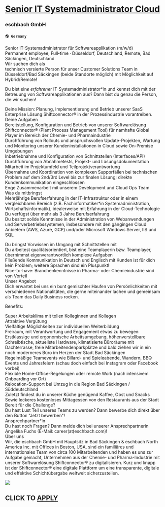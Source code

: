 # [Senior IT Systemadministrator Cloud](https://www.remotewlb.com/apply/senior-it-systemadministrator-cloud-49425)  
### eschbach GmbH  
#### `🌎 Germany`  

Senior IT-Systemadministrator für Softwareapplikation (m/w/d)  
Permanent employee, Full-time · Düsseldorf, Deutschland, Remote, Bad Säckingen, Deutschland  
Wir suchen dich als  
technisch versierte Person für unser Customer Solutions Team in Düsseldorf/Bad Säckingen (beide Standorte möglich) mit Möglichkeit auf Hybrid/Remote!  
  
Du bist ein*e erfahrene*r IT-Systemadministrator*in und kennst dich mit der Betreuung von Softwareapplikationen aus? Dann bist du genau die Person, die wir suchen!  
  
Deine Mission: Planung, Implementierung und Betrieb unserer SaaS Enterprise Lösung Shiftconnector® in der Prozessindustrie vorantreiben.  
Deine Aufgaben  
Bereitstellung, Konfiguration und Betrieb von unserer Softwarelösung Shiftconnector® (Plant Process Management Tool) für namhafte Global Player im Bereich der Chemie- und Pharmaindustrie  
Durchführung von Rollouts und anspruchsvollen Update-Projekten, Wartung und Monitoring unserer Kundeninstallationen in Cloud sowie On-Premise Umgebungen  
Inbetriebnahme und Konfiguration von Schnittstellen (Interfaces/API)  
Durchführung von Abnahmetests, Projekt- und Lösungsdokumentation  
Mitarbeit im Projektumfeld und Teilprojektverantwortung  
Übernahme und Koordination von komplexen Supporfällen bei technischen Problem auf dem 2nd/3rd Level bis zur finalen Lösung; direkte Kundenkommunikation eingeschlossen  
Enge Zusammenarbeit mit unserem Development und Cloud Ops Team  
Was du mitbringst  
Mehrjährige Berufserfahrung in der IT-Infrastruktur oder in einem vergleichbaren Bereich (z.B. Fachinformatiker*in Systemadministration, Wirtschaftsinformatik), idealerweise mit Erfahrung in der Cloud-Technologie  
Du verfügst über mehr als 3 Jahre Berufserfahrung  
Du besitzt solide Kenntnisse in der Administration von Webanwendungen und Serverbetriebssystemen, insbesondere mit den gängingen Cloud Anbietern (AWS, Azure, GCP) und/oder Microsoft Windows Server, IIS und SQL  
  
Du bringst Vorwissen im Umgang mit Schnittstellen mit  
Du arbeitest qualitätsorientiert, bist eine Teamplayerin bzw. Teamplayer, übernimmst eigenverantwortlich komplexe Aufgaben  
Fließende Kommunikation in Deutsch und Englisch mit Kunden ist für dich kein Problem; weitere Sprachen sind ein Pluspunkt!  
Nice-to-have: Branchenkenntnisse in Pharma- oder Chemieindustrie sind von Vorteil  
Unser Angebot  
Dich erwartet bei uns ein bunt gemischter Haufen von Persönlichkeiten mit verschiedenen Nationalitäten, die gerne miteinander lachen und gemeinsam als Team das Daily Business rocken.  
  
Benefits:  
  
Super Arbeitsklima mit tollen Kolleginnen und Kollegen  
Attraktive Vergütung  
Vielfältige Möglichkeiten zur individuellen Weiterbildung  
Freiraum, mit Verantwortung und Engagement etwas zu bewegen  
Erstklassige und ergonomische Arbeitsumgebung, höhenverstellbare Schreibtische, aktuellste Hardware, klimatisierte Büroräume mit Dachterrasse, freie Mitarbeitendenparkplätze und bald ziehen wir in ein noch moderneres Büro im Herzen der Stadt Bad Säckingen  
Regelmäßige Teamevents wie Billard- und Spieleabende, Wandern, BBQ Events und Jahresfeiern (schau doch einfach bei Instagram oder Facebook vorbei)  
Flexible Home-Office-Regelungen oder remote Work (nach intensivem Onboarding vor Ort)  
Relocation-Support bei Umzug in die Region Bad Säckingen / Süddeutschland  
Zuletzt findest du in unserer Küche genügend Kaffee, Obst und Snacks  
Sowie leckeres kostenloses Mittagessen von den Restaurants aus der Stadt  
Bereit für die Challenge?  
Du hast Lust Teil unseres Teams zu werden? Dann bewerbe dich direkt über den Button "Jetzt bewerben"!  
Ansprechpartner*in  
Du hast noch Fragen? Dann melde dich bei unserer Ansprechpartnerin Angelika Fuchs (E-Mail: career(at)eschbach.com)!  
Über uns  
Wir, die eschbach GmbH mit Hauptsitz in Bad Säckingen & eschbach North America Inc. mit Offices in Boston, USA, sind ein familiäres und internationales Team von circa 100 Mitarbeitenden und haben es uns zur Aufgabe gemacht, Unternehmen aus der Chemie- und Pharma-Industrie mit unserer Softwarelösung Shiftconnector® zu digitalisieren. Kurz und knapp ist der Shiftconnector® eine digitale Plattform um eine transparente, digitale und effektive Schichtübergabe weltweit sicherzustellen.

![](https://remotive.com/job/track/1899217/blank.gif?source=public_api)  
## CLICK TO [APPLY](https://www.remotewlb.com/apply/senior-it-systemadministrator-cloud-49425)

